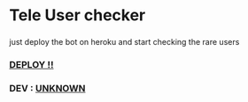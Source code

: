 # Tele User checker
###
just deploy the bot on heroku and start checking the rare users 

### [DEPLOY !!](https://dashboard.heroku.com/new?template=https://github.com/J5J5/for_J5J5) ###

### DEV : [UNKNOWN](https://t.me/M_X_FF) ###
